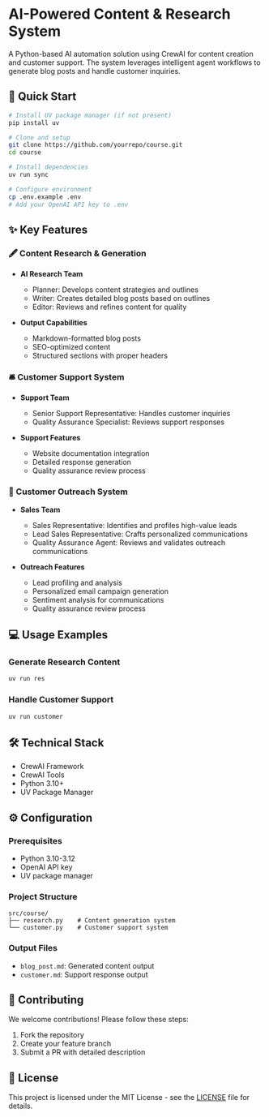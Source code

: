 # AI-Powered Content & Research System

A Python-based AI automation solution using CrewAI for content creation and customer support. The system leverages intelligent agent workflows to generate blog posts and handle customer inquiries.

## 🚀 Quick Start

```bash
# Install UV package manager (if not present)
pip install uv

# Clone and setup
git clone https://github.com/yourrepo/course.git
cd course

# Install dependencies
uv run sync

# Configure environment
cp .env.example .env
# Add your OpenAI API key to .env
```

## ✨ Key Features

### 🖋️ Content Research & Generation

- **AI Research Team**
  - Planner: Develops content strategies and outlines
  - Writer: Creates detailed blog posts based on outlines
  - Editor: Reviews and refines content for quality

- **Output Capabilities**
  - Markdown-formatted blog posts
  - SEO-optimized content
  - Structured sections with proper headers

### 🛎️ Customer Support System

- **Support Team**
  - Senior Support Representative: Handles customer inquiries
  - Quality Assurance Specialist: Reviews support responses
  
- **Support Features**
  - Website documentation integration
  - Detailed response generation
  - Quality assurance review process

### 🤝 Customer Outreach System

- **Sales Team**
  - Sales Representative: Identifies and profiles high-value leads
  - Lead Sales Representative: Crafts personalized communications
  - Quality Assurance Agent: Reviews and validates outreach communications

- **Outreach Features**
  - Lead profiling and analysis
  - Personalized email campaign generation
  - Sentiment analysis for communications
  - Quality assurance review process

## 💻 Usage Examples

### Generate Research Content
```bash
uv run res
```

### Handle Customer Support
```bash
uv run customer
```

## 🛠️ Technical Stack

- CrewAI Framework
- CrewAI Tools
- Python 3.10+
- UV Package Manager

## ⚙️ Configuration

### Prerequisites
- Python 3.10-3.12
- OpenAI API key
- UV package manager

### Project Structure
```
src/course/
├── research.py    # Content generation system
└── customer.py    # Customer support system
```

### Output Files
- `blog_post.md`: Generated content output
- `customer.md`: Support response output

## 🤝 Contributing

We welcome contributions! Please follow these steps:

1. Fork the repository
2. Create your feature branch
3. Submit a PR with detailed description

## 📄 License

This project is licensed under the MIT License - see the [LICENSE](LICENSE) file for details.

